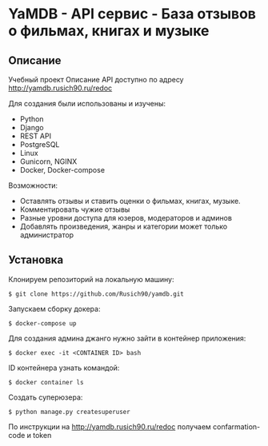 # YaMDB - API сервис - База отзывов о фильмах, книгах и музыке
## Описание

Учебный проект
Описание API доступно по адресу http://yamdb.rusich90.ru/redoc

Для создания были использованы и изучены:

* Python
* Django
* REST API
* PostgreSQL
* Linux
* Gunicorn, NGINX
* Docker, Docker-compose

Возможности:

* Оставлять отзывы и ставить оценки о фильмах, книгах, музыке.
* Комментировать чужие отзывы
* Разные уровни доступа для юзеров, модераторов и админов
* Добавлять произведения, жанры и категории может только администратор

## Установка 
Клонируем репозиторий на локальную машину:

```$ git clone https://github.com/Rusich90/yamdb.git```

Запускаем сборку докера:
 
 ```$ docker-compose up```
 
Для создания админа джанго нужно зайти в контейнер приложения:

```$ docker exec -it <CONTAINER ID> bash```

ID контейнера узнать командой:

```$ docker container ls```

Создать суперюзера:

```$ python manage.py createsuperuser```

По инструкции на http://yamdb.rusich90.ru/redoc получаем confarmation-code и token
